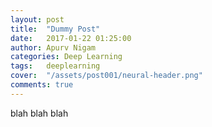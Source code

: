 ```yaml
---
layout: post
title:  "Dummy Post"
date:   2017-01-22 01:25:00
author: Apurv Nigam
categories: Deep Learning
tags:	deeplearning
cover:  "/assets/post001/neural-header.png"
comments: true
---
```


blah blah blah


